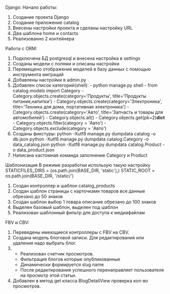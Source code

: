 Django:
Начало работы:
1. Создание проекта Django 
2. Создание приложение catalog
3. Внесены настройки проекта и сделаны настройку URL
4. Два шаблона home и contacts
5. Реализованно 2 контейнера

Работа с ORM:
1. Подключена БД postgresql и внесена настройка в settings
2. Созданы модели с полями и описаны настройки 
3. Перемещено отображение моделей в базу данных с помощью инструмента миграций
4. Добавлены настройки в admin.py 
5. Добавлен список категорий(shell):
        - python manage.py shell
        - from catalog.models import Category
        - Category.objects.create(category='Продукты', title='Продукты питания,напитки')
        - Category.objects.create(category='Электроника', title='Техника для дома, портативная электроника')
        - Category.objects.create(category='Авто', title='Запчасть и товары  для автомобилей')
        - Category.objects.all() 
        - Category.objects.get(pk=2)__dict__
        - Category.objects.filter(category = 'Авто')
        - Category.objects.exclude(category = 'Авто')
6. Созданы фикстуры: python -Xutf8 manage.py dumpdata catalog -o db.json
                     python -Xutf8 manage.py dumpdata catalog.Category -o data_catalog.json
                     python -Xutf8 manage.py dumpdata catalog.Product -o data_product.json
7. Написана кастомная команда заполнение Category и Product

Шаблонизация 
В режиме разработки использую такую настройку STATICFILES_DIRS = (os.path.join(BASE_DIR, 'static'),)
STATIC_ROOT = os.path.join(BASE_DIR, '/static/')

1. Создан контроллер и шаблон catalog_products 
2. Создан шаблон страницы с карточками товаров все данные обрезано до 50 знаков
3. Создан шаблон выбор 1 товара описание обрезано до 100 знаков
4. Выделен базовый шаблон, выделен под шаблон 
5. Реализован шаблонный фильтр для доступа к медиафайлам

FBV и CBV:

1. Переведены имеющиеся контроллеры с FBV на CBV.
2. Создана модель блоговой записи.
    Для редактирования или удаления надо выбрать блог.
3. - Реализован счетчик просмотров.
   - Фильтрация блогов которые опубликованные
   - Динамически формируется slug name
   - После редактирования успешного перенаправляет пользователя на просмотр этой статьи.
4. Добавлен в метод get класса BlogDetailView проверка кол-во просмотров.
